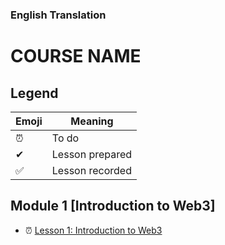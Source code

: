 ### **English Translation**
# COURSE NAME

## Legend

| Emoji | Meaning       |
| ----- | ------------ |
| ⏰    | To do        |
| ✔     | Lesson prepared |
| ✅    | Lesson recorded |

## Module 1 [Introduction to Web3]

- ⏰ [Lesson 1: Introduction to Web3](./mod1/aula1/README.md)
